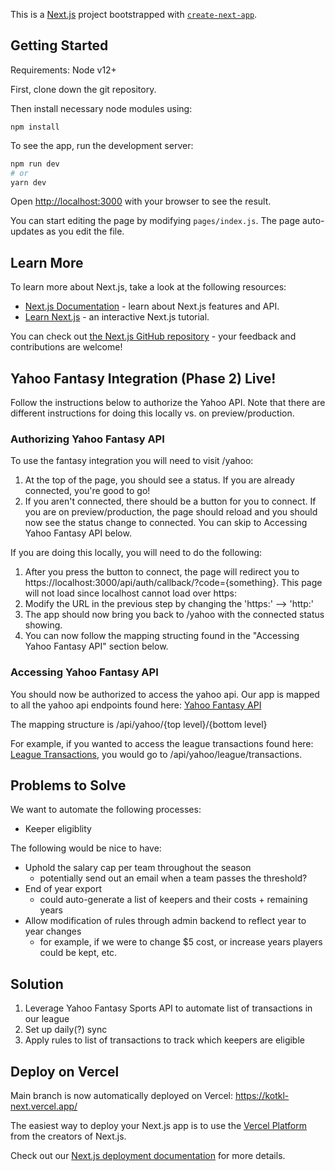 This is a [Next.js](https://nextjs.org/) project bootstrapped with [`create-next-app`](https://github.com/vercel/next.js/tree/canary/packages/create-next-app).

## Getting Started

Requirements:
Node v12+

First, clone down the git repository.

Then install necessary node modules using:

`npm install`

To see the app, run the development server:

```bash
npm run dev
# or
yarn dev
```

Open [http://localhost:3000](http://localhost:3000) with your browser to see the result.

You can start editing the page by modifying `pages/index.js`. The page auto-updates as you edit the file.

## Learn More

To learn more about Next.js, take a look at the following resources:

- [Next.js Documentation](https://nextjs.org/docs) - learn about Next.js features and API.
- [Learn Next.js](https://nextjs.org/learn) - an interactive Next.js tutorial.

You can check out [the Next.js GitHub repository](https://github.com/vercel/next.js/) - your feedback and contributions are welcome!

## Yahoo Fantasy Integration (Phase 2) Live!

Follow the instructions below to authorize the Yahoo API. Note that there are different instructions for doing this locally vs. on preview/production.

### Authorizing Yahoo Fantasy API

To use the fantasy integration you will need to visit /yahoo:

1. At the top of the page, you should see a status. If you are already connected, you're good to go!
2. If you aren't connected, there should be a button for you to connect. If you are on preview/production, the page should reload and you should now see the status change to connected. You can skip to Accessing Yahoo Fantasy API below.

If you are doing this locally, you will need to do the following:

1. After you press the button to connect, the page will redirect you to https://localhost:3000/api/auth/callback/?code={something}. This page will not load since localhost cannot load over https:
2. Modify the URL in the previous step by changing the 'https:' --> 'http:'
3. The app should now bring you back to /yahoo with the connected status showing.
4. You can now follow the mapping structing found in the "Accessing Yahoo Fantasy API" section below.

### Accessing Yahoo Fantasy API

You should now be authorized to access the yahoo api. Our app is mapped to all the yahoo api endpoints found here: [Yahoo Fantasy API](https://yfantasysandbox.herokuapp.com/)

The mapping structure is /api/yahoo/{top level}/{bottom level}

For example, if you wanted to access the league transactions found here: [League Transactions](https://yfantasysandbox.herokuapp.com/resource/league/transactions), you would go to /api/yahoo/league/transactions.

## Problems to Solve

We want to automate the following processes:

- Keeper eligiblity

The following would be nice to have:

- Uphold the salary cap per team throughout the season
  - potentially send out an email when a team passes the threshold?
- End of year export
  - could auto-generate a list of keepers and their costs + remaining years
- Allow modification of rules through admin backend to reflect year to year changes
  - for example, if we were to change $5 cost, or increase years players could be kept, etc.

## Solution

1. Leverage Yahoo Fantasy Sports API to automate list of transactions in our league
2. Set up daily(?) sync
3. Apply rules to list of transactions to track which keepers are eligible

## Deploy on Vercel

Main branch is now automatically deployed on Vercel: https://kotkl-next.vercel.app/

The easiest way to deploy your Next.js app is to use the [Vercel Platform](https://vercel.com/import?utm_medium=default-template&filter=next.js&utm_source=create-next-app&utm_campaign=create-next-app-readme) from the creators of Next.js.

Check out our [Next.js deployment documentation](https://nextjs.org/docs/deployment) for more details.
